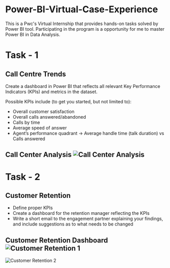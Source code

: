 # Power-BI-Virtual-Case-Experience
This is a Pwc's Virtual Internship that provides hands-on tasks solved by Power BI tool. Participating in the program is a opportunity for me to master Power BI in Data Analysis.
# Task - 1
## Call Centre Trends
Create a dashboard in Power BI that reflects all relevant Key Performance Indicators (KPIs) and metrics in the dataset.

Possible KPIs include (to get you started, but not limited to):

* Overall customer satisfaction
* Overall calls answered/abandoned
* Calls by time
* Average speed of answer
* Agent’s performance quadrant -> Average handle time (talk duration)  vs Calls answered

## Call Center Analysis ![Call Center Analysis](https://github.com/Josephmathew882/Power-BI-Virtual-Case-Experience/assets/151965486/820aa36e-79b5-4fa6-9a70-da046582bdd4)

# Task - 2
## Customer Retention

* Define proper KPIs
* Create a dashboard for the retention manager reflecting the KPIs
* Write a short email to the engagement partner explaining your findings, and include suggestions as to what needs to be changed

## Customer Retention Dashboard ![Customer Retention 1](https://github.com/Josephmathew882/Power-BI-Virtual-Case-Experience/assets/151965486/77b817e0-dc12-4a2f-adf8-37e1322bcea3)
![Customer Retention 2](https://github.com/Josephmathew882/Power-BI-Virtual-Case-Experience/assets/151965486/54702873-d9c8-4f99-b435-40b2bebcaac6)






